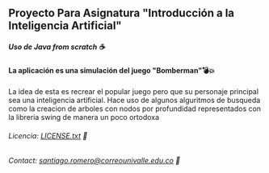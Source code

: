 ## Proyecto Para Asignatura "Introducción a la Inteligencia Artificial"
##### Uso de Java from scratch :coffee:
#### La aplicación es una simulación del juego "Bomberman":bomb::boom:
La idea de esta es recrear el popular juego pero que su personaje principal sea una inteligencia artificial.
Hace uso de algunos alguritmos de busqueda como la creacion de arboles con nodos por profundidad representados con la libreria swing de manera un poco ortodoxa
###### Licencia: [LICENSE.txt](LICENSE.txt) :memo:
###### Contact:  santiago.romero@correounivalle.edu.co :email: